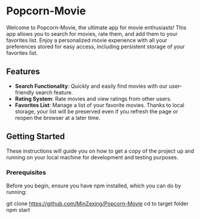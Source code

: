 # Popcorn-Movie

Welcome to Popcorn-Movie, the ultimate app for movie enthusiasts! This app allows you to search for movies, rate them, and add them to your favorites list. Enjoy a personalized movie experience with all your preferences stored for easy access, including persistent storage of your favorites list.

## Features

- **Search Functionality**: Quickly and easily find movies with our user-friendly search feature.
- **Rating System**: Rate movies and view ratings from other users.
- **Favorites List**: Manage a list of your favorite movies. Thanks to local storage, your list will be preserved even if you refresh the page or reopen the browser at a later time.

## Getting Started

These instructions will guide you on how to get a copy of the project up and running on your local machine for development and testing purposes.

### Prerequisites

Before you begin, ensure you have npm installed, which you can do by running:

git clone https://github.com/MinZexing/Popcorn-Movie
cd to target folder
npm start
